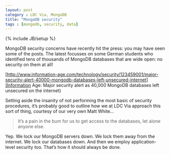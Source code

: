 ```yaml
---
layout: post
category : LDC Via, MongoDB
title: "MongoDB security"
tags : [mongodb, security, data]
---
```

{% include JB/setup %}

MongoDB security concerns have recently hit the press: you may have seen some of the posts. The latest focusses on some German students who identified tens of thousands of MongoDB databases that are wide open: no security on them at all!

[http://www.information-age.com/technology/security/123459001/major-security-alert-40000-mongodb-databases-left-unsecured-internet](Information Age: Major security alert as 40,000 MongoDB databases left unsecured on the internet)

Setting aside the insanity of not performing the most basic of security procedures, it&#8217;s probably good to outline how we at LDC Via approach this sort of thing, courtesy of our very own Matt White&hellip;

>It&#8217;s a pain in the bum for us to get access to the databases, let alone anyone else.

Yep. We lock our MongoDB servers down. We lock them away from the internet. We lock our databases down. And then we employ application-level security too. That&#8217;s how it should always be done.
